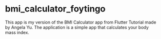 # bmi_calculator_foytingo

This app is my version of the BMI Calculator app from Flutter Tutorial made by Angela Yu. 
The application is a simple app that calculates your body mass index.

